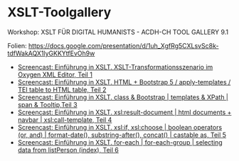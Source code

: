 # XSLT-Toolgallery
Workshop: XSLT FÜR DIGITAL HUMANISTS - ACDH-CH TOOL GALLERY 9.1

Folien: https://docs.google.com/presentation/d/1uh_XgfRg5CXLsvSc8k-tdfWakAQX1lyGKKYtfEvOh9w

* [Screencast: Einführung in XSLT. XSLT-Transformationsszenario im Oxygen XML Editor, Teil 1](https://youtu.be/Nejczy0ux8Q)
* [Screencast: Einführung in XSLT. HTML + Bootstrap 5 / apply-templates / TEI table to HTML table, Teil 2](https://youtu.be/x3FkbmkA1pA)
* [Screencast: Einführung in XSLT. class & Bootstrap | templates & XPath | span & Tooltip,Teil 3](https://youtu.be/pIASA7l1mvo)
* [Screencast: Einführung in XSLT. xsl:result-document | html documents + navbar | xsl:call-template, Teil 4](https://youtu.be/D_RTPffFUVo)
* [Screencast: Einführung in XSLT. xsl:if, xsl:choose | boolean operators (or, and) | format-date(), substring-after(), concat() | castable as, Teil 5](https://youtu.be/NSHkmVu2Rq4)
* [Screencast: Einführung in XSLT. for-each | for-each-group | selecting data from listPerson (index), Teil 6](https://youtu.be/xDFaqsv8FaM)

